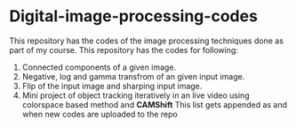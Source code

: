 # Digital-image-processing-codes
This repository has the codes of the image processing techniques done as part of my course.
This repository has the codes for following:
 1. Connected components of a given image.
 2. Negative, log and gamma transfrom of an given input image.
 3. Flip of the input image and sharping input image.
 4. Mini project of object tracking iteratively in an live video using colorspace based method and **CAMShift**
This list gets appended as and when new codes are uploaded to the repo
